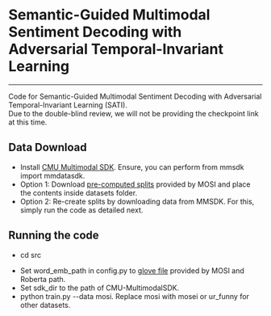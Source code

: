 # Semantic-Guided Multimodal Sentiment Decoding with Adversarial Temporal-Invariant Learning 
-----------------------------------------------------------------------------------------------------------------------------------
Code for Semantic-Guided Multimodal Sentiment Decoding with Adversarial Temporal-Invariant Learning  (SATI).  
Due to the double-blind review, we will not be providing the checkpoint link at this time.
<!-- Our checkpints can be download from [here](https://drive.google.com/drive/folders/11umrB8wphhYgMyBPAU7q5MXQ1yOepd0s?usp=drive_link).' -->

## **Data Download**
- Install [CMU Multimodal SDK](https://github.com/CMU-MultiComp-Lab/CMU-MultimodalSDK). Ensure, you can perform from mmsdk import mmdatasdk.
- Option 1: Download [pre-computed splits](https://drive.google.com/drive/folders/1IBwWNH0XjPnZWaAlP1U2tIJH6Rb3noMI) provided by MOSI and place the contents inside datasets folder.
- Option 2: Re-create splits by downloading data from MMSDK. For this, simply run the code as detailed next.

## **Running the code**
- cd src
<!-- Set word_emb_path in config.py to [glove file](http://nlp.stanford.edu/data/glove.840B.300d.zip) provided by MOSI and [roberta](https://drive.google.com/file/d/1KsZGuAP_s68WyU3wOZ2hZ7vcf7HB0zj3/view?usp=drive_link) path -->
- Set word_emb_path in config.py to [glove file](http://nlp.stanford.edu/data/glove.840B.300d.zip) provided by MOSI and Roberta path.
- Set sdk_dir to the path of CMU-MultimodalSDK.
- python train.py --data mosi. Replace mosi with mosei or ur_funny for other datasets.

